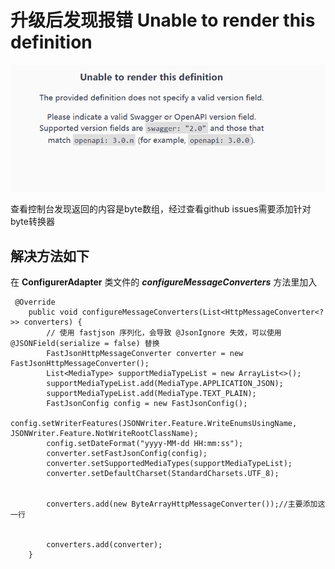 # 升级后发现报错 Unable to render this definition
 
![文件](../../../assets/img/springboot/2023-3-27.png)  

查看控制台发现返回的内容是byte数组，经过查看github issues需要添加针对byte转换器

## 解决方法如下

在 **ConfigurerAdapter** 类文件的 ***configureMessageConverters*** 方法里加入
```
 @Override
    public void configureMessageConverters(List<HttpMessageConverter<?>> converters) {
        // 使用 fastjson 序列化，会导致 @JsonIgnore 失效，可以使用 @JSONField(serialize = false) 替换
        FastJsonHttpMessageConverter converter = new FastJsonHttpMessageConverter();
        List<MediaType> supportMediaTypeList = new ArrayList<>();
        supportMediaTypeList.add(MediaType.APPLICATION_JSON);
        supportMediaTypeList.add(MediaType.TEXT_PLAIN);
        FastJsonConfig config = new FastJsonConfig();
        config.setWriterFeatures(JSONWriter.Feature.WriteEnumsUsingName, JSONWriter.Feature.NotWriteRootClassName);
        config.setDateFormat("yyyy-MM-dd HH:mm:ss");
        converter.setFastJsonConfig(config);
        converter.setSupportedMediaTypes(supportMediaTypeList);
        converter.setDefaultCharset(StandardCharsets.UTF_8);


        converters.add(new ByteArrayHttpMessageConverter());//主要添加这一行


        converters.add(converter);
    }

```
